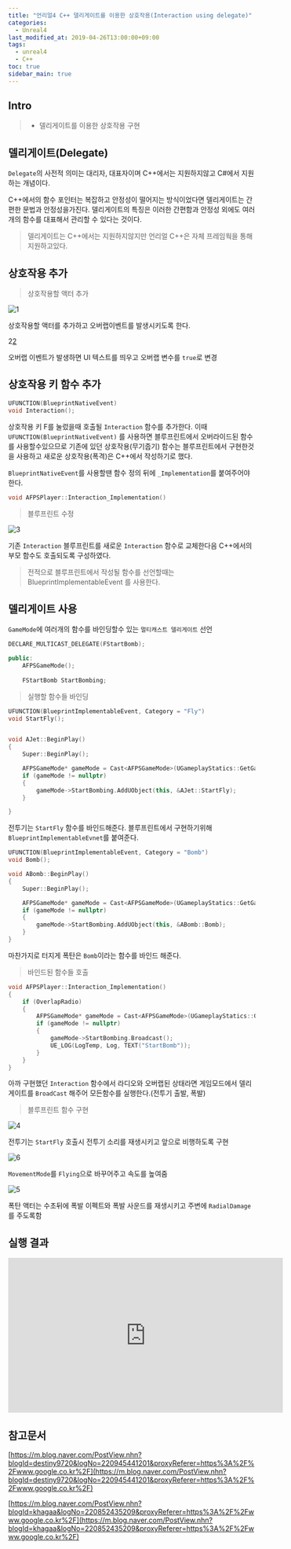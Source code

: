 ```yaml
---
title: "언리얼4 C++ 델리게이트를 이용한 상호작용(Interaction using delegate)"
categories: 
  - Unreal4
last_modified_at: 2019-04-26T13:00:00+09:00
tags: 
  - unreal4 
  - C++
toc: true
sidebar_main: true
---
```


## Intro

> - 델리게이트를 이용한 상호작용 구현

## 델리게이트(Delegate)

`Delegate`의 사전적 의미는 대리자, 대표자이며 C++에서는 지원하지않고 C#에서 지원하는 개념이다.

C++에서의 함수 포인터는 복잡하고 안정성이 떨어지는 방식이었다면 델리게이트는 간편한 문법과 안정성을가진다.
델리게이트의 특징은 이러한 간편함과 안정성 외에도 여러개의 함수를 대표해서 관리할 수 있다는 것이다.


> 델리게이트는 C++에서는 지원하지않지만 언리얼 C++은 자체 프레임웍을 통해 지원하고있다.


## 상호작용 추가

> 상호작용할 액터 추가

![1](https://github.com/lesslate/lesslate.github.io/blob/master/assets/img/Unreal/Delegate/1.png?raw=true)

상호작용할 액터를 추가하고 오버랩이벤트를 발생시키도록 한다.

2[2](https://github.com/lesslate/lesslate.github.io/blob/master/assets/img/Unreal/Delegate/2.png?raw=true) 

오버랩 이벤트가 발생하면 UI 텍스트를 띄우고 오버랩 변수를 `true`로 변경


## 상호작용 키 함수 추가


```cpp
UFUNCTION(BlueprintNativeEvent)
void Interaction();
```

상호작용 키 F를 눌렀을때 호출될 `Interaction` 함수를 추가한다. 이때 `UFUNCTION(BlueprintNativeEvent)` 를 사용하면 
블루프린트에서 오버라이드된 함수를 사용할수있으므로 기존에 있던 상호작용(무기줍기) 함수는 블루프린트에서 구현한것을 사용하고 새로운 상호작용(폭격)은 C++에서 작성하기로 했다.

`BlueprintNativeEvent`를 사용할땐 함수 정의 뒤에 `_Implementation`를 붙여주어야한다. 

```cpp
void AFPSPlayer::Interaction_Implementation()
```

> 블루프린트 수정

![3](https://github.com/lesslate/lesslate.github.io/blob/master/assets/img/Unreal/Delegate/3.png?raw=true)

기존 `Interaction` 블루프린트를 새로운 `Interaction` 함수로 교체한다음 C++에서의 부모 함수도 호출되도록 구성하였다.

> 전적으로 블루프린트에서 작성될 함수를 선언할때는 BlueprintImplementableEvent 를 사용한다.


## 델리게이트 사용

`GameMode`에 여러개의 함수를 바인딩할수 있는 `멀티캐스트 델리게이트` 선언

```cpp
DECLARE_MULTICAST_DELEGATE(FStartBomb);

public:
	AFPSGameMode();
	
	FStartBomb StartBombing;
```

> 실행할 함수들 바인딩

```cpp
UFUNCTION(BlueprintImplementableEvent, Category = "Fly")
void StartFly();


void AJet::BeginPlay()
{
	Super::BeginPlay();

	AFPSGameMode* gameMode = Cast<AFPSGameMode>(UGameplayStatics::GetGameMode(GetWorld()));
	if (gameMode != nullptr)
	{
		gameMode->StartBombing.AddUObject(this, &AJet::StartFly);
	}

}
```

전투기는 `StartFly` 함수를 바인드해준다. 블루프린트에서 구현하기위해 `BlueprintImplementableEvnet`를 붙여준다.


```cpp
UFUNCTION(BlueprintImplementableEvent, Category = "Bomb")
void Bomb();

void ABomb::BeginPlay()
{
	Super::BeginPlay();

	AFPSGameMode* gameMode = Cast<AFPSGameMode>(UGameplayStatics::GetGameMode(GetWorld()));
	if (gameMode != nullptr)
	{
		gameMode->StartBombing.AddUObject(this, &ABomb::Bomb);
	}
}
```

마찬가지로 터지게 폭탄은 `Bomb`이라는 함수를 바인드 해준다.

> 바인드된 함수들 호출

```cpp
void AFPSPlayer::Interaction_Implementation()
{
	if (OverlapRadio)
	{
		AFPSGameMode* gameMode = Cast<AFPSGameMode>(UGameplayStatics::GetGameMode(GetWorld()));
		if (gameMode != nullptr)
		{
			gameMode->StartBombing.Broadcast();
			UE_LOG(LogTemp, Log, TEXT("StartBomb"));
		}
	}
}
```

아까 구현했던 `Interaction` 함수에서 라디오와 오버랩된 상태라면 게임모드에서 델리게이트를 `BroadCast` 해주어 모든함수를 실행한다.(전투기 출발, 폭발) 

> 블루프린트 함수 구현

![4](https://github.com/lesslate/lesslate.github.io/blob/master/assets/img/Unreal/Delegate/4.png?raw=true)

전투기는 `StartFly` 호출시 전투기 소리를 재생시키고 앞으로 비행하도록 구현

![6](https://github.com/lesslate/lesslate.github.io/blob/master/assets/img/Unreal/Delegate/6.png?raw=true)

`MovementMode`를 `Flying`으로 바꾸어주고 속도를 높여줌


![5](https://github.com/lesslate/lesslate.github.io/blob/master/assets/img/Unreal/Delegate/5.png?raw=true)

폭탄 액터는 수초뒤에 폭발 이펙트와 폭발 사운드를 재생시키고 주변에 `RadialDamage`를 주도록함

## 실행 결과

<iframe width="560" height="315" src="https://youtu.be/Jihbwjq_jgY" frameborder="0" allow="accelerometer; autoplay; encrypted-media; gyroscope; picture-in-picture" allowfullscreen></iframe>

## 참고문서

[https://m.blog.naver.com/PostView.nhn?blogId=destiny9720&logNo=220945441201&proxyReferer=https%3A%2F%2Fwww.google.co.kr%2F](https://m.blog.naver.com/PostView.nhn?blogId=destiny9720&logNo=220945441201&proxyReferer=https%3A%2F%2Fwww.google.co.kr%2F)

[https://m.blog.naver.com/PostView.nhn?blogId=khagaa&logNo=220852435209&proxyReferer=https%3A%2F%2Fwww.google.co.kr%2F](https://m.blog.naver.com/PostView.nhn?blogId=khagaa&logNo=220852435209&proxyReferer=https%3A%2F%2Fwww.google.co.kr%2F)

